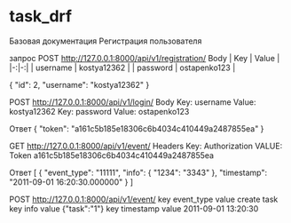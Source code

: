 # task_drf
Базовая документация
Регистрация пользователя

запрос POST
http://127.0.0.1:8000/api/v1/registration/
Body
| Key | Value |
|-:|-:|
| username | kostya12362 |
| password | ostapenko123 |

{
    "id": 2,
    "username": "kostya12362"
}

POST
http://127.0.0.1:8000/api/v1/login/
Body
Key: username Value: kostya12362
Key: password Value: ostapenko123

Ответ
{
    "token": "a161c5b185e18306c6b4034c410449a2487855ea"
}

GET
http://127.0.0.1:8000/api/v1/event/
Headers
Key: Authorization VALUE: Token a161c5b185e18306c6b4034c410449a2487855ea

Ответ
[
    {
        "event_type": "11111",
        "info": {
            "1234": "3343"
        },
        "timestamp": "2011-09-01 16:20:30.000000"
    }
]

POST
http://127.0.0.1:8000/api/v1/event/
key event_type value create task
key info value {"task":"1"}
key timestamp value 2011-09-01 13:20:30
